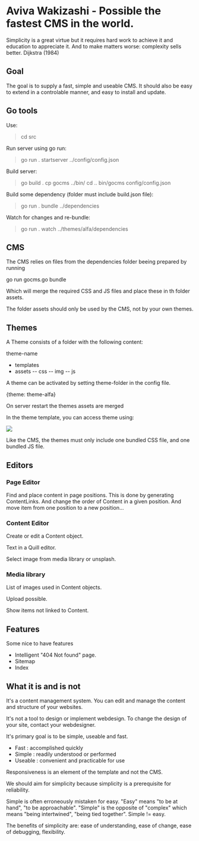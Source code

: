 # Aviva Wakizashi - Possible the fastest CMS in the world.

Simplicity is a great virtue but it requires hard work to achieve it and 
education to appreciate it. And to make matters worse: complexity sells better.
    Dijkstra (1984)


## Goal

The goal is to supply a fast, simple and useable CMS. It should also be easy to extend
in a controlable manner, and easy to install and update.


## Go tools

Use:

> cd src

Run server using go run:

> go run . startserver ../config/config.json

Build server:

> go build .
> cp gocms ../bin/
> cd ..
> bin/gocms config/config.json

Build some dependency (folder must include build.json file):

> go run . bundle ../dependencies

Watch for changes and re-bundle:

> go run . watch ../themes/alfa/dependencies

## CMS

The CMS relies on files from the dependencies folder beeing prepared by running 

go run gocms.go bundle

Which will merge the required CSS and JS files and place these in th folder assets.

The folder assets should only be used by the CMS, not by your own themes.


## Themes

A Theme consists of a folder with the following content:

theme-name
- templates
- assets
-- css
-- img
-- js

A theme can be activated by setting theme-folder in the config file.

{theme: theme-alfa}

On server restart the themes assets are merged

In the theme template, you can access theme using:

<img src="/themes/alfa/assets/img/img.png">

Like the CMS, the themes must only include one bundled CSS file, and one bundled JS file.

## Editors

### Page Editor

Find and place content in page positions. This is done by generating ContentLinks. And change the order of Content in a given position. And move item from one position to a new position...

### Content Editor

Create or edit a Content object. 

Text in a Quill editor.

Select image from media library or unsplash.


### Media library

List of images used in Content objects.

Upload possible.

Show items not linked to Content.



## Features

Some nice to have features

- Intelligent "404 Not found" page.
- Sitemap
- Index


## What it is and is not

It's a content management system. You can edit and manage the content and structure of your websites.

It's not a tool to design or implement webdesign. To change the design of your site, contact your webdesigner.

It's primary goal is to be simple, useable and fast.
- Fast : accomplished quickly
- Simple : readily understood or performed
- Useable : convenient and practicable for use 

Responsiveness is an element of the template and not the CMS. 

We should aim for simplicity because simplicity is a prerequisite for reliability.

Simple is often erroneously mistaken for easy. 
"Easy" means "to be at hand", "to be approachable". 
"Simple" is the opposite of "complex" which means "being intertwined", "being tied together". 
Simple != easy.

The benefits of simplicity are: ease of understanding, ease of change, ease of debugging, flexibility.
